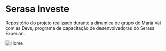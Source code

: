 # Serasa Investe
Repositório do projeto realizado durante a dinamica de grupo do Maria Vai com as Devs, programa de capacitação de desenvolvedoras do Serasa Experian.


![Home](https://i.imgur.com/8Emz8eH.png)
